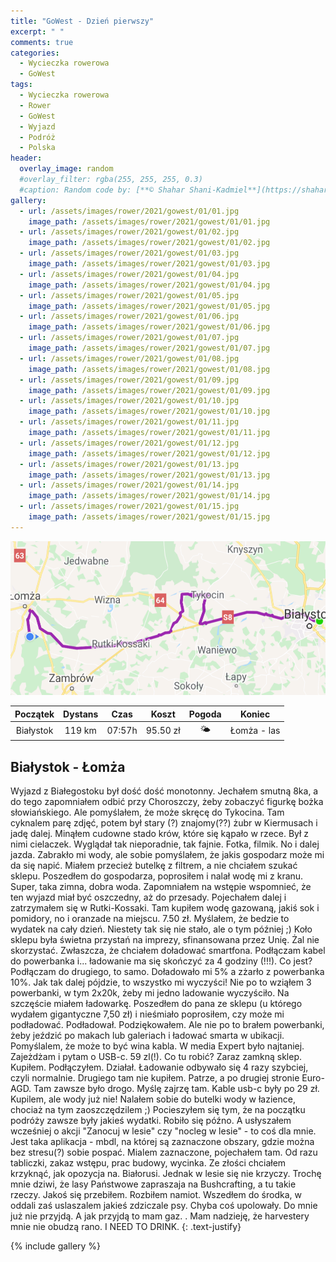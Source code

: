 ```yaml
---
title: "GoWest - Dzień pierwszy"
excerpt: " "
comments: true
categories:
  - Wycieczka rowerowa
  - GoWest
tags:
  - Wycieczka rowerowa
  - Rower
  - GoWest
  - Wyjazd
  - Podróż
  - Polska
header:
  overlay_image: random
  #overlay_filter: rgba(255, 255, 255, 0.3)
  #caption: Random code by: [**© Shahar Shani-Kadmiel**](https://shaharkadmiel.github.io)"
gallery:
  - url: /assets/images/rower/2021/gowest/01/01.jpg
    image_path: /assets/images/rower/2021/gowest/01/01.jpg        
  - url: /assets/images/rower/2021/gowest/01/02.jpg
    image_path: /assets/images/rower/2021/gowest/01/02.jpg        
  - url: /assets/images/rower/2021/gowest/01/03.jpg
    image_path: /assets/images/rower/2021/gowest/01/03.jpg        
  - url: /assets/images/rower/2021/gowest/01/04.jpg
    image_path: /assets/images/rower/2021/gowest/01/04.jpg        
  - url: /assets/images/rower/2021/gowest/01/05.jpg
    image_path: /assets/images/rower/2021/gowest/01/05.jpg        
  - url: /assets/images/rower/2021/gowest/01/06.jpg
    image_path: /assets/images/rower/2021/gowest/01/06.jpg        
  - url: /assets/images/rower/2021/gowest/01/07.jpg
    image_path: /assets/images/rower/2021/gowest/01/07.jpg        
  - url: /assets/images/rower/2021/gowest/01/08.jpg
    image_path: /assets/images/rower/2021/gowest/01/08.jpg        
  - url: /assets/images/rower/2021/gowest/01/09.jpg
    image_path: /assets/images/rower/2021/gowest/01/09.jpg        
  - url: /assets/images/rower/2021/gowest/01/10.jpg
    image_path: /assets/images/rower/2021/gowest/01/10.jpg        
  - url: /assets/images/rower/2021/gowest/01/11.jpg
    image_path: /assets/images/rower/2021/gowest/01/11.jpg        
  - url: /assets/images/rower/2021/gowest/01/12.jpg
    image_path: /assets/images/rower/2021/gowest/01/12.jpg        
  - url: /assets/images/rower/2021/gowest/01/13.jpg
    image_path: /assets/images/rower/2021/gowest/01/13.jpg        
  - url: /assets/images/rower/2021/gowest/01/14.jpg
    image_path: /assets/images/rower/2021/gowest/01/14.jpg        
  - url: /assets/images/rower/2021/gowest/01/15.jpg
    image_path: /assets/images/rower/2021/gowest/01/15.jpg         
---
```


![mapka](/assets/images/rower/2021/gowest/01/mapka.png)

|Początek|Dystans|Czas|Koszt|Pogoda|Koniec|
|:---:|:---:|:---:|:---:|:---:|:---:|
|Białystok|119 km|07:57h|95.50 zł|🌤|Łomża - las| 

## Białystok - Łomża 
Wyjazd z Białegostoku był dość dość monotonny. Jechałem smutną 8ka, a do tego zapomniałem odbić przy Choroszczy, żeby zobaczyć figurkę bożka słowiańskiego. Ale pomyślałem, że może skręcę do Tykocina. Tam cyknalem parę zdjęć, potem był stary (?) znajomy(??) żubr w Kiermusach i jadę dalej. Minąłem cudowne stado krów, które się kąpało w rzece. Był z nimi cielaczek. Wyglądał tak nieporadnie, tak fajnie. Fotka, filmik. No i dalej jazda. Zabrakło mi wody, ale sobie pomyślałem, że jakis gospodarz może mi da się napić. Miałem przecież butelkę z filtrem, a nie  chciałem szukać sklepu. Poszedłem do gospodarza, poprosiłem i nalał wodę mi z kranu. Super, taka zimna, dobra woda. Zapomniałem na wstępie wspomnieć, że ten wyjazd miał być oszczedny, aż do przesady. Pojechałem dalej i zatrzymałem się w Rutki-Kossaki. Tam kupiłem wodę gazowaną, jakiś sok i pomidory, no i oranzade na miejscu. 7.50 zł. Myślałem, że bedzie to wydatek na cały dzień. Niestety tak się nie stało, ale o tym później ;) Koło sklepu była świetna przystań na imprezy, sfinansowana przez Unię. Żal nie skorzystać. Zwłaszcza, że chciałem doładować smartfona. Podłączam kabel do powerbanka i... ładowanie ma się skończyć za 4 godziny (!!!). Co jest? Podłączam do drugiego, to samo. Doładowało mi 5% a zżarło z powerbanka 10%. Jak tak dalej pójdzie, to wszystko mi wyczyści! Nie po to wziąłem 3 powerbanki, w tym 2x20k, żeby mi jedno ladowanie wyczyściło. Na szczęście miałem ładowarkę. Poszedłem do pana ze sklepu (u którego wydałem gigantyczne 7,50 zł) i nieśmiało poprosiłem, czy może mi podładować. Podładował. Podziękowałem. Ale nie po to brałem powerbanki, żeby jeździć po makach lub galeriach i ładować smarta w ubikacji. Pomyślalem, że może to być wina kabla. W media Expert było najtaniej. Zajeżdżam i pytam o USB-c. 59 zl(!). Co tu robić? Zaraz zamkną sklep. Kupiłem. Podłączyłem. Działał. Ładowanie odbywało się 4 razy szybciej, czyli normalnie. Drugiego tam nie kupiłem. Patrze, a po drugiej stronie Euro-AGD. Tam zawsze było drogo. Myślę zajrzę tam. Kable usb-c były po 29 zł. Kupilem, ale wody już nie! Nalałem sobie do butelki wody w łazience, chociaż na tym zaoszczędzilem ;) Pocieszyłem się tym, że na początku podróży zawsze były jakieś wydatki. Robiło się późno. A usłyszałem wcześniej o akcji "Zanocuj w lesie" czy "nocleg w lesie" - to coś dla mnie. Jest taka aplikacja - mbdl, na której są zaznaczone obszary, gdzie można bez stresu(?) sobie pospać. Mialem zaznaczone, pojechałem tam. Od razu tabliczki, zakaz wstępu, prac budowy, wycinka. Ze złości chciałem krzyknąć, jak opozycja na. Białorusi. Jednak w lesie się nie krzyczy. Trochę mnie dziwi, że lasy Państwowe zapraszaja na Bushcrafting, a tu takie rzeczy. Jakoś się przebiłem. Rozbiłem namiot. Wszedłem do środka, w oddali zaś uslaszalem jakieś zdziczale psy. Chyba coś upolowały. Do mnie już nie przyjdą. A jak przyjdą to mam gaz. . Mam nadzieję, że harvestery mnie nie obudzą rano. I NEED TO DRINK. 
{: .text-justify}

<!-- {% include gallery caption="Najciekawsze zdjęcia z dzisiejszego dnia" %} -->

{% include gallery %}



